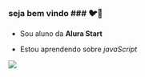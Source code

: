 ### seja bem vindo ### 🐦🌹

 - Sou aluno da **Alura Start**

 - Estou aprendendo sobre _javaScript_

 ![](https://media.tenor.com/yYs3rlgP4qQAAAAM/keanu-keanu-reeves.gif)
